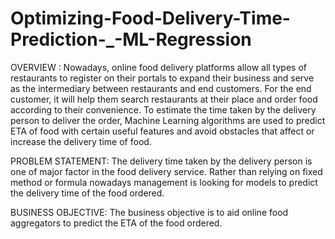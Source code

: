 # Optimizing-Food-Delivery-Time-Prediction-_-ML-Regression

OVERVIEW : Nowadays, online food delivery platforms allow all types of restaurants to register on their portals to expand their business and serve as the intermediary between restaurants and end customers. For the end customer, it will help them search restaurants at their place and order food according to their convenience. To estimate the time taken by the delivery person to deliver the order, Machine Learning algorithms are used to predict ETA of food with certain useful features and avoid obstacles that affect or increase the delivery time of food.

PROBLEM STATEMENT: The delivery time taken by the delivery person is one of major factor in the food delivery service. Rather than relying on fixed method or formula nowadays management is looking for models to predict the delivery time of the food ordered.

BUSINESS OBJECTIVE: The business objective is to aid online food aggregators to predict the ETA of the food ordered.
